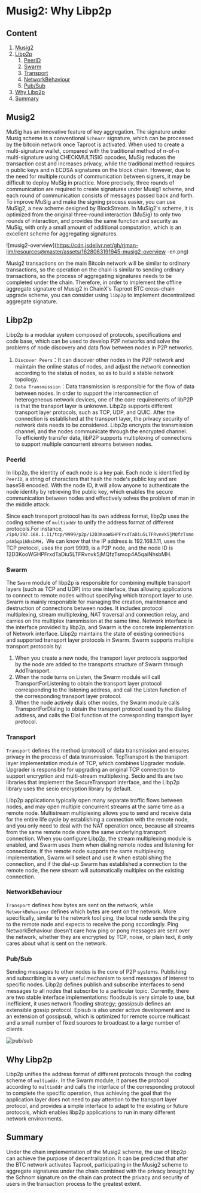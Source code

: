 # Musig2: Why Libp2p

## Content

1. [Musig2](#Musig2)
2. [Libp2p](#Libp2p)
   1. [PeerID](#PeerID)
   2. [Swarm](#Swarm)
   3. [Transport](#Transport)
   4. [NetworkBehaviour](#NetworkBehaviour)
   5. [Pub/Sub](#Pub/Sub)
3. [Why Libp2p](#Why%20Libp2p)
4. [Summary](#Summary)

## Musig2

MuSig has an innovative feature of key aggregation. The signature under Musig scheme is a conventional `Schnorr` signature, which can be processed by the bitcoin network once Taproot is activated. When used to create a multi-signature wallet, compared with the traditional method of n-of-n multi-signature using CHECKMULTISIG opcodes, MuSig reduces the transaction cost and increases privacy, while the traditional method requires n public keys and n ECDSA signatures on the block chain. However, due to the need for multiple rounds of communication between signers, it may be difficult to deploy MuSig in practice. More precisely, three rounds of communication are required to create signatures under Musig1 scheme, and each round of communication consists of messages passed back and forth. To improve MuSig and make the signing process easier, you can use MuSig2, a new scheme designed by BlockStream. In MuSig2's scheme, it is optimized from the original three-round interaction (MuSig) to only two rounds of interaction, and provides the same function and security as MuSig, with only a small amount of additional computation, which is an excellent scheme for aggregating signatures.

![musig2-overview](https://cdn.jsdelivr.net/gh/rjman-ljm/resources@master/assets/1628063191945-musig2-overview -en.png)

Musig2 transactions on the main Bitcoin network will be similar to ordinary transactions, so the operation on the chain is similar to sending ordinary transactions, so the process of aggregating signatures needs to be completed under the chain. Therefore, in order to implement the offline aggregate signature of Musig2 in ChainX's Taproot BTC cross-chain upgrade scheme, you can consider using `libp2p` to implement decentralized aggregate signature.

## Libp2p

Libp2p is a modular system composed of protocols, specifications and code base, which can be used to develop P2P networks and solve the problems of node discovery and data flow between nodes in P2P networks.

1. `Discover Peers`：It can discover other nodes in the P2P network and maintain the online status of nodes, and adjust the network connection according to the status of nodes, so as to build a stable network topology.
2. `Data Transmission`：Data transmission is responsible for the flow of data between nodes. In order to support the interconnection of heterogeneous network devices, one of the core requirements of libP2P is that the transport layer is unknown. Libp2p supports different transport layer protocols, such as TCP, UDP, and QUIC. After the connection is established at the transport layer, the privacy security of network data needs to be considered. Libp2p encrypts the transmission channel, and the nodes communicate through the encrypted channel. To efficiently transfer data, libP2P supports multiplexing of connections to support multiple concurrent streams between nodes.

### PeerId

In libp2p, the identity of each node is a key pair. Each node is identified by `PeerID`, a string of characters that hash the node's public key and are base58 encoded. With the node ID, it will allow anyone to authenticate the node identity by retrieving the public key, which enables the secure communication between nodes and effectively solves the problem of man in the middle attack.

Since each transport protocol has its own address format, libp2p uses the coding scheme of `multiaddr` to unify the address format of different protocols.For instance, `/ip4/192.168.1.11/tcp/9999/p2p/12D3KooWGHPFrxdTaDiu5LTFRvnvk5jMQfzTsmop4A5qaiNhsbMH`，We can know that the IP address is 192.168.1.11, uses the TCP protocol, uses the port 9999, is a P2P node, and the node ID is 12D3KooWGHPFrxdTaDiu5LTFRvnvk5jMQfzTsmop4A5qaiNhsbMH.

### Swarm

The `Swarm` module of libp2p is responsible for combining multiple transport layers (such as TCP and UDP) into one interface, thus allowing applications to connect to remote nodes without specifying which transport layer to use. Swarm is mainly responsible for managing the creation, maintenance and destruction of connections between nodes. It includes protocol multiplexing, stream multiplexing, NAT traversal and connection relay, and carries on the multiplex transmission at the same time. Network interface is the interface provided by libp2p, and Swarm is the concrete implementation of Network interface. Libp2p maintains the state of existing connections and supported transport layer protocols in Swarm. Swarm supports multiple transport protocols by:

1. When you create a new node, the transport layer protocols supported by the node are added to the transports structure of Swarm through AddTransport.
2. When the node turns on Listen, the Swarm module will call TransportForListening to obtain the transport layer protocol corresponding to the listening address, and call the Listen function of the corresponding transport layer protocol.
3. When the node actively dials other nodes, the Swarm module calls TransportForDialing to obtain the transport protocol used by the dialing address, and calls the Dial function of the corresponding transport layer protocol.

### Transport

`Transport` defines the method (protocol) of data transmission and ensures privacy in the process of data transmission. TcpTransport is the transport layer implementation module of TCP, which combines Upgrader module. Upgrader is responsible for upgrading an original TCP connection to support encryption and multi-stream multiplexing. Secio and tls are two libraries that implement the SecureTransport interface, and the Libp2p library uses the secio encryption library by default.

Libp2p applications typically open many separate traffic flows between nodes, and may open multiple concurrent streams at the same time as a remote node. Multistream multiplexing allows you to send and receive data for the entire life cycle by establishing a connection with the remote node, and you only need to deal with the NAT operation once, because all streams from the same remote node share the same underlying transport connection. When you configure Libp2p, the stream multiplexing module is enabled, and Swarm uses them when dialing remote nodes and listening for connections. If the remote node supports the same multiplexing implementation, Swarm will select and use it when establishing the connection, and if the dial-up Swarm has established a connection to the remote node, the new stream will automatically multiplex on the existing connection.

### NetworkBehaviour

`Transport` defines how bytes are sent on the network, while `NetworkBehaviour` defines which bytes are sent on the network. More specifically, similar to the network tool ping, the local node sends the ping to the remote node and expects to receive the pong accordingly. Ping NetworkBehaviour doesn't care how ping or pong messages are sent over the network, whether they are encrypted by TCP, noise, or plain text, it only cares about what is sent on the network.

### Pub/Sub

Sending messages to other nodes is the core of P2P systems. Publishing and subscribing is a very useful mechanism to send messages of interest to specific nodes. Libp2p defines publish and subscribe interfaces to send messages to all nodes that subscribe to a particular topic. Currently, there are two stable interface implementations: floodsub is very simple to use, but inefficient, it uses network flooding strategy; gossipsub defines an extensible gossip protocol. Episub is also under active development and is an extension of gossipsub, which is optimized for remote source multicast and a small number of fixed sources to broadcast to a large number of clients.

![pub/sub](https://cdn.jsdelivr.net/gh/rjman-ljm/resources@master/assets/1628065139421-1628065139418.png)

## Why Libp2p

Libp2p unifies the address format of different protocols through the coding scheme of `multiaddr`. In the Swarm module, it parses the protocol according to `multiaddr` and calls the interface of the corresponding protocol to complete the specific operation, thus achieving the goal that the application layer does not need to pay attention to the transport layer protocol, and provides a simple interface to adapt to the existing or future protocols, which enables libp2p applications to run in many different network environments.

## Summary

Under the chain implementation of the Musig2 scheme, the use of libp2p can achieve the purpose of decentralization. It can be predicted that after the BTC network activates Taproot, participating in the Musig2 scheme to aggregate signatures under the chain combined with the privacy brought by the Schnorr signature on the chain can protect the privacy and security of users in the transaction process to the greatest extent.